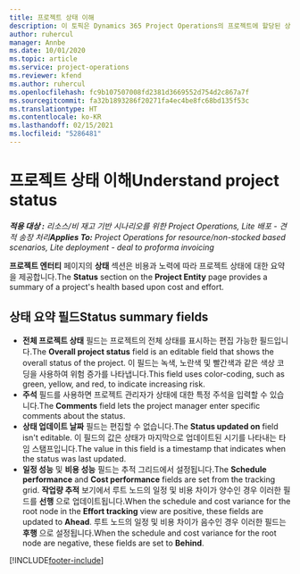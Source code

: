 ```yaml
---
title: 프로젝트 상태 이해
description: 이 토픽은 Dynamics 365 Project Operations의 프로젝트에 할당된 상태에 대한 정보를 제공합니다.
author: ruhercul
manager: Annbe
ms.date: 10/01/2020
ms.topic: article
ms.service: project-operations
ms.reviewer: kfend
ms.author: ruhercul
ms.openlocfilehash: fc9b107507008fd2381d3669552d754d2c867a7f
ms.sourcegitcommit: fa32b1893286f20271fa4ec4be8fc68bd135f53c
ms.translationtype: HT
ms.contentlocale: ko-KR
ms.lasthandoff: 02/15/2021
ms.locfileid: "5286481"
---
```

# <a name="understand-project-status"></a><span data-ttu-id="024f4-103">프로젝트 상태 이해</span><span class="sxs-lookup"><span data-stu-id="024f4-103">Understand project status</span></span>

<span data-ttu-id="024f4-104">_**적용 대상 :** 리소스/비 재고 기반 시나리오를 위한 Project Operations, Lite 배포 - 견적 송장 처리_</span><span class="sxs-lookup"><span data-stu-id="024f4-104">_**Applies To:** Project Operations for resource/non-stocked based scenarios, Lite deployment - deal to proforma invoicing_</span></span>


<span data-ttu-id="024f4-105">**프로젝트 엔터티** 페이지의 **상태** 섹션은 비용과 노력에 따라 프로젝트 상태에 대한 요약을 제공합니다.</span><span class="sxs-lookup"><span data-stu-id="024f4-105">The **Status** section on the **Project Entity** page provides a summary of a project's health based upon cost and effort.</span></span>


## <a name="status-summary-fields"></a><span data-ttu-id="024f4-106">상태 요약 필드</span><span class="sxs-lookup"><span data-stu-id="024f4-106">Status summary fields</span></span>

- <span data-ttu-id="024f4-107">**전체 프로젝트 상태** 필드는 프로젝트의 전체 상태를 표시하는 편집 가능한 필드입니다.</span><span class="sxs-lookup"><span data-stu-id="024f4-107">The **Overall project status** field is an editable field that shows the overall status of the project.</span></span> <span data-ttu-id="024f4-108">이 필드는 녹색, 노란색 및 빨간색과 같은 색상 코딩을 사용하여 위험 증가를 나타냅니다.</span><span class="sxs-lookup"><span data-stu-id="024f4-108">This field uses color-coding, such as green, yellow, and red, to indicate increasing risk.</span></span> 
- <span data-ttu-id="024f4-109">**주석** 필드를 사용하면 프로젝트 관리자가 상태에 대한 특정 주석을 입력할 수 있습니다.</span><span class="sxs-lookup"><span data-stu-id="024f4-109">The **Comments** field lets the project manager enter specific comments about the status.</span></span> 
- <span data-ttu-id="024f4-110">**상태 업데이트 날짜** 필드는 편집할 수 없습니다.</span><span class="sxs-lookup"><span data-stu-id="024f4-110">The **Status updated on** field isn't editable.</span></span> <span data-ttu-id="024f4-111">이 필드의 값은 상태가 마지막으로 업데이트된 시기를 나타내는 타임 스탬프입니다.</span><span class="sxs-lookup"><span data-stu-id="024f4-111">The value in this field is a timestamp that indicates when the status was last updated.</span></span>
- <span data-ttu-id="024f4-112">**일정 성능** 및 **비용 성능** 필드는 추적 그리드에서 설정됩니다.</span><span class="sxs-lookup"><span data-stu-id="024f4-112">The **Schedule performance** and **Cost performance** fields are set from the tracking grid.</span></span> <span data-ttu-id="024f4-113">**작업량 추적** 보기에서 루트 노드의 일정 및 비용 차이가 양수인 경우 이러한 필드를 **선행** 으로 업데이트됩니다.</span><span class="sxs-lookup"><span data-stu-id="024f4-113">When the schedule and cost variance for the root node in the **Effort tracking** view are positive, these fields are updated to **Ahead**.</span></span> <span data-ttu-id="024f4-114">루트 노드의 일정 및 비용 차이가 음수인 경우 이러한 필드는 **후행** 으로 설정됩니다.</span><span class="sxs-lookup"><span data-stu-id="024f4-114">When the schedule and cost variance for the root node are negative, these fields are set to **Behind**.</span></span>


[!INCLUDE[footer-include](../includes/footer-banner.md)]